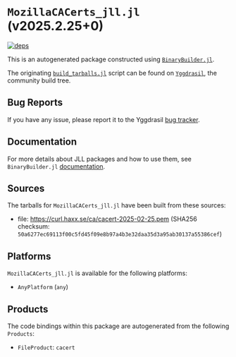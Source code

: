 # `MozillaCACerts_jll.jl` (v2025.2.25+0)

[![deps](https://juliahub.com/docs/MozillaCACerts_jll/deps.svg)](https://juliahub.com/ui/Packages/General/MozillaCACerts_jll/)

This is an autogenerated package constructed using [`BinaryBuilder.jl`](https://github.com/JuliaPackaging/BinaryBuilder.jl).

The originating [`build_tarballs.jl`](https://github.com/JuliaPackaging/Yggdrasil/blob/d3c0b805a0874c2f2fea8b1d77deeaf7ce0da97c/M/MozillaCACerts/build_tarballs.jl) script can be found on [`Yggdrasil`](https://github.com/JuliaPackaging/Yggdrasil/), the community build tree.

## Bug Reports

If you have any issue, please report it to the Yggdrasil [bug tracker](https://github.com/JuliaPackaging/Yggdrasil/issues).

## Documentation

For more details about JLL packages and how to use them, see `BinaryBuilder.jl` [documentation](https://docs.binarybuilder.org/stable/jll/).

## Sources

The tarballs for `MozillaCACerts_jll.jl` have been built from these sources:

* file: https://curl.haxx.se/ca/cacert-2025-02-25.pem (SHA256 checksum: `50a6277ec69113f00c5fd45f09e8b97a4b3e32daa35d3a95ab30137a55386cef`)

## Platforms

`MozillaCACerts_jll.jl` is available for the following platforms:

* `AnyPlatform` (`any`)

## Products

The code bindings within this package are autogenerated from the following `Products`:

* `FileProduct`: `cacert`
